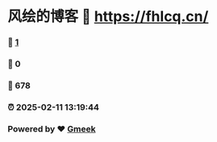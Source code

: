 # 风绘的博客 :link: https://fhlcq.cn/ 
### :page_facing_up: [1](https://fhlcq.cn//tag.html) 
### :speech_balloon: 0 
### :hibiscus: 678 
### :alarm_clock: 2025-02-11 13:19:44 
### Powered by :heart: [Gmeek](https://github.com/Meekdai/Gmeek)
